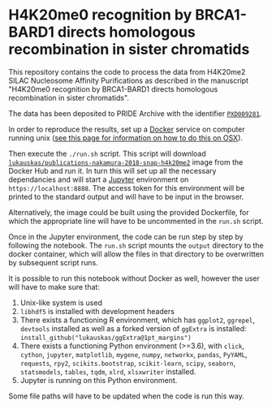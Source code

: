 # H4K20me0 recognition by BRCA1-BARD1 directs homologous recombination in sister chromatids

This repository contains the code to process the data from H4K20me2 SILAC Nucleosome Affinity Purifications as described in the manuscript "H4K20me0 recognition by BRCA1-BARD1 directs homologous recombination in sister chromatids".

The data has been deposited to PRIDE Archive with the identifier [`PXD009281`](https://www.ebi.ac.uk/pride/archive/projects/PXD009281).

In order to reproduce the results,
set up a [Docker](https://www.docker.com/) service on computer running unix ([see this page for information on how to do this on OSX](https://docs.docker.com/docker-for-mac/install/)). 

Then execute the `./run.sh` script.
This script will download [`lukauskas/publications-nakamura-2018-snap-h4k20me2`](https://hub.docker.com/r/lukauskas/publications-nakamura-2018-snap-h4k20me2/) image from the Docker Hub and run it.
In turn this will set up all the necessary dependancies and will start a [Jupyter](https://jupyter.org/) environment on `https://localhost:8888`. The access token for this environment will be printed to the standard output and will have to be input in the browser.

Alternatively, the image could be built using the provided Dockerfile, for which the appropriate line will have to be uncommented in the `run.sh` script.

Once in the Jupyter environment, the code can be run step by step by following the notebook.
The `run.sh` script mounts the `output` directory to the docker container, which will allow the files in that directory to be overwritten by subsequent script runs.

It is possible to run this notebook without Docker as well, however the user will have to make sure that:

1. Unix-like system is used
2. `libhdf5` is installed with development headers
3. There exists a functioning R environment, which has `ggplot2`, `ggrepel`, `devtools` installed as well as a forked version of `ggExtra` is installed: `install_github("lukauskas/ggExtra@1pt_margins")`
4. There exists a functioning Python environment (>=3.6), with `click`, `cython`, `jupyter`, `matplotlib`, `mygene`, `numpy`, `networkx`, `pandas`, `PyYAML`, `requests`, `rpy2`, `scikits.bootstrap`, `scikit-learn`, `scipy`, `seaborn`, `statsmodels`, `tables`, `tqdm`, `xlrd`, `xlsxwriter` installed.
5. Jupyter is running on this Python environment.

Some file paths will have to be updated when the code is run this way.
